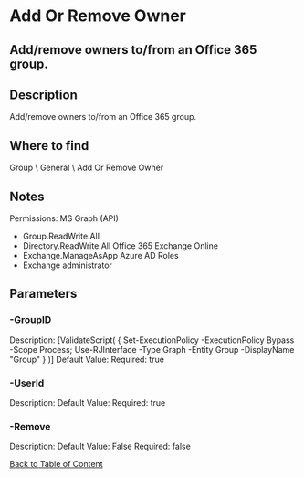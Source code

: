 # Add Or Remove Owner

## Add/remove owners to/from an Office 365 group.

## Description
Add/remove owners to/from an Office 365 group.

## Where to find
Group \ General \ Add Or Remove Owner

## Notes
Permissions: 
MS Graph (API)
- Group.ReadWrite.All
- Directory.ReadWrite.All
Office 365 Exchange Online
 - Exchange.ManageAsApp
Azure AD Roles
 - Exchange administrator

## Parameters
### -GroupID
Description: [ValidateScript( { Set-ExecutionPolicy -ExecutionPolicy Bypass -Scope Process; Use-RJInterface -Type Graph -Entity Group -DisplayName "Group" } )]
Default Value: 
Required: true

### -UserId
Description: 
Default Value: 
Required: true

### -Remove
Description: 
Default Value: False
Required: false


[Back to Table of Content](../../../README.md)

